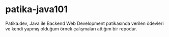 # patika-java101
Patika.dev, Java ile Backend Web Development patikasında verilen ödevleri  ve kendi yapmış olduğum örnek çalışmaları attığım bir repodur.

